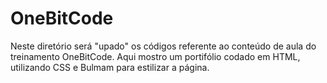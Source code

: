 # OneBitCode
 
Neste diretório será "upado" os códigos referente ao conteúdo de aula do treinamento OneBitCode.
Aqui mostro um portifólio codado em HTML, utilizando CSS e Bulmam para estilizar a página. 